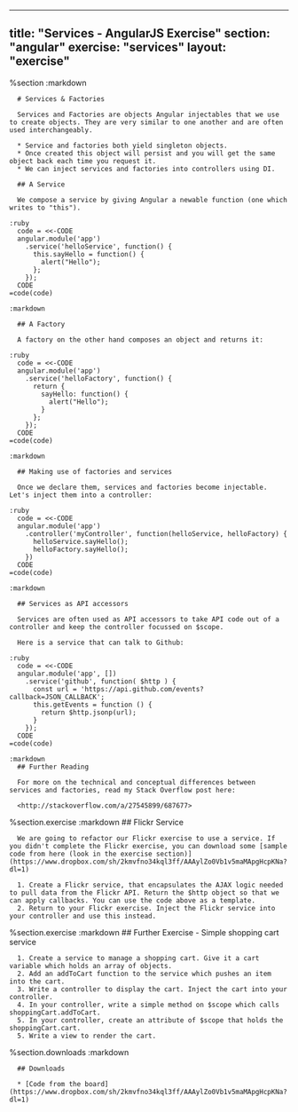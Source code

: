 ---
  title: "Services - AngularJS Exercise"
  section: "angular"
  exercise: "services"
  layout: "exercise"
  ---
  
  %section
    :markdown
  
      # Services & Factories
  
      Services and Factories are objects Angular injectables that we use to create objects. They are very similar to one another and are often used interchangeably.
  
      * Service and factories both yield singleton objects.
      * Once created this object will persist and you will get the same object back each time you request it.
      * We can inject services and factories into controllers using DI.
  
      ## A Service
  
      We compose a service by giving Angular a newable function (one which writes to "this").
  
    :ruby
      code = <<-CODE
      angular.module('app')
        .service('helloService', function() {
          this.sayHello = function() {
            alert("Hello");
          };
        });
      CODE
    =code(code)
  
    :markdown
  
      ## A Factory
  
      A factory on the other hand composes an object and returns it:
  
    :ruby
      code = <<-CODE
      angular.module('app')
        .service('helloFactory', function() {
          return {
            sayHello: function() {
              alert("Hello");
            }
          };
        });
      CODE
    =code(code)
  
    :markdown
  
      ## Making use of factories and services
  
      Once we declare them, services and factories become injectable. Let's inject them into a controller:
  
    :ruby
      code = <<-CODE
      angular.module('app')
        .controller('myController', function(helloService, helloFactory) {
          helloService.sayHello();
          helloFactory.sayHello();
        })
      CODE
    =code(code)
  
    :markdown
  
      ## Services as API accessors
  
      Services are often used as API accessors to take API code out of a controller and keep the controller focussed on $scope.
  
      Here is a service that can talk to Github:
  
    :ruby
      code = <<-CODE
      angular.module('app', [])
        .service('github', function( $http ) {
          const url = 'https://api.github.com/events?callback=JSON_CALLBACK';
          this.getEvents = function () {
            return $http.jsonp(url);
          }
        });
      CODE
    =code(code)
  
    :markdown
      ## Further Reading
  
      For more on the technical and conceptual differences between services and factories, read my Stack Overflow post here:
  
      <http://stackoverflow.com/a/27545899/687677>
  
  %section.exercise
    :markdown
      ## Flickr Service
  
      We are going to refactor our Flickr exercise to use a service. If you didn't complete the Flickr exercise, you can download some [sample code from here (look in the exercise section)](https://www.dropbox.com/sh/2kmvfno34kql3ff/AAAylZo0Vb1v5maMApgHcpKNa?dl=1)
  
      1. Create a Flickr service, that encapsulates the AJAX logic needed to pull data from the Flickr API. Return the $http object so that we can apply callbacks. You can use the code above as a template.
      2. Return to your Flickr exercise. Inject the Flickr service into your controller and use this instead.
  
  %section.exercise
    :markdown
      ## Further Exercise - Simple shopping cart service
  
      1. Create a service to manage a shopping cart. Give it a cart variable which holds an array of objects.
      2. Add an addToCart function to the service which pushes an item into the cart.
      3. Write a controller to display the cart. Inject the cart into your controller.
      4. In your controller, write a simple method on $scope which calls shoppingCart.addToCart.
      5. In your controller, create an attribute of $scope that holds the shoppingCart.cart.
      5. Write a view to render the cart.
  
  %section.downloads
    :markdown
  
      ## Downloads
  
      * [Code from the board](https://www.dropbox.com/sh/2kmvfno34kql3ff/AAAylZo0Vb1v5maMApgHcpKNa?dl=1)
  